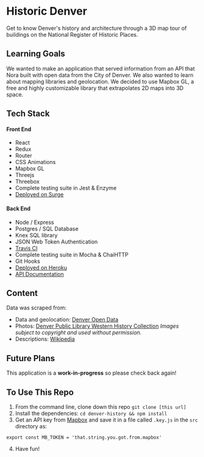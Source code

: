 # Historic Denver

Get to know Denver's history and architecture through a 3D map tour of buildings on the National Register of Historic Places. 

## Learning Goals
We wanted to make an application that served information from an API that Nora built with open data from the City of Denver. We also wanted to learn about mapping libraries and geolocation. We decided to use Mapbox GL, a free and highly customizable library that extrapolates 2D maps into 3D space. 

## Tech Stack
#### Front End
* React
* Redux 
* Router
* CSS Animations
* Mapbox GL
* Threejs 
* Threebox
* Complete testing suite in Jest & Enzyme
* [Deployed on Surge](http://historicdenver.surge.sh/tour)

#### Back End
* Node / Express
* Postgres / SQL Database
* Knex SQL library
* JSON Web Token Authentication
* [Travis CI](http://travisci.org/nogully/denver-history)
* Complete testing suite in Mocha & ChaiHTTP
* Git Hooks
* [Deployed on Heroku](http://denver-history.herokuapp.com)
* [API Documentation](http://github.com/nogully/denver-history)

## Content
Data was scraped from: 
* Data and geolocation: [Denver Open Data](http://denveropendata.gov)
* Photos: [Denver Public Library Western History Collection](http://digital.denverlibrary.org/cdm/buildings/#direct) *Images subject to copyright and used without permission.*   
* Descriptions: [Wikipedia](http://wikipedia.com)

## Future Plans
This application is a **work-in-progress** so please check back again! 

## To Use This Repo
1. From the command line, clone down this repo `git clone [this url]`
2. Install the dependencies: `cd denver-history && npm install`
3. Get an API key from [Mapbox](http://mapbox.com) and save it in a file called `.key.js` in the `src` directory as: 
```
export const MB_TOKEN = 'that.string.you.got.from.mapbox'
```
4. Have fun! 

